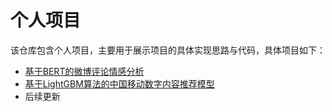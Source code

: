 # 个人项目

该仓库包含个人项目，主要用于展示项目的具体实现思路与代码，具体项目如下：

- [基于BERT的微博评论情感分析](./1.Sentiment%20Analysis)
- [基于LightGBM算法的中国移动数字内容推荐模型](./2.CMCC%20Customer%20Classification)
- 后续更新